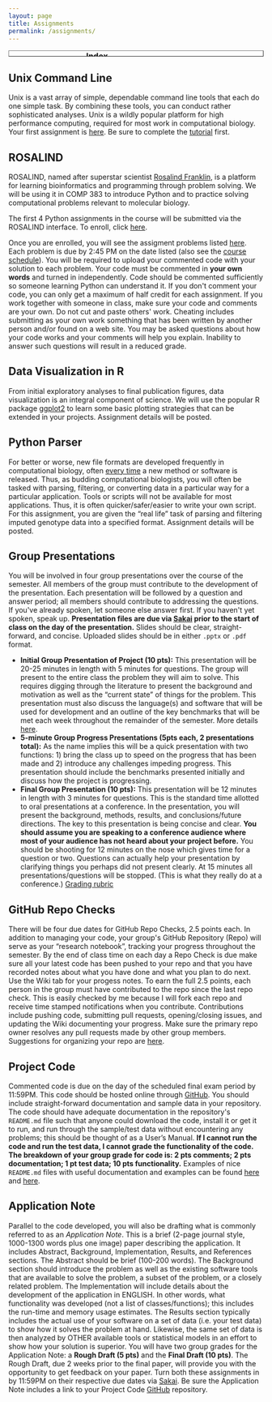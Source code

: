 ```yaml
---
layout: page
title: Assignments
permalink: /assignments/
---
```

<table style="width: px; height: 12px;" class="docutils" border="1">
  <caption><b>Index</b></caption> <colgroup><col width="50%"><col width="50%"></colgroup> <tbody valign="top">
  	<tr>
  	   <td><a class="reference external" href="#unix">Unix Command Line</a></td>
      <td><a class="reference internal" href="#rosalind">ROSALIND</a></td>
    </tr>
    <tr>
      <td><a class="reference internal" href="#ggplot">R Data Visualization</a></td>
      <td><a class="reference external" href="#parser">Python Parser</a></td>
    </tr>
    <tr>
      <td><a class="reference external" href="#present">Group Presentations</a></td>
      <td><a class="reference internal" href="#repos">GitHub Repo Checks</a></td>
    </tr>
    <tr>
	<td><a class="reference external" href="#code">Project Code</a></td>
      <td><a class="reference external" href="#note">Application Note</a></td>
    </tr>
  </tbody>
</table>

<span style="font-weight: bold;"><a name="unix"></a></span>

## Unix Command Line

Unix is a vast array of simple, dependable command line tools that each do one simple task. By combining these tools, you can conduct rather sophisticated analyses. Unix is a wildly popular platform for high performance computing, required for most work in computational biology. Your first assignment is [here](http://hwheeler01.github.io/CompBio/unix-exercises). Be sure to complete the [tutorial](https://docs.google.com/presentation/d/18O8grW1OR7SEjt5I0Lf21mH1oCqqVWN4h9KWw4XeHVM/edit?usp=sharing) first.

<span style="font-weight: bold;"><a name="rosalind"></a></span>

## ROSALIND

ROSALIND, named after superstar scientist <a href="https://en.wikipedia.org/wiki/Rosalind_Franklin">Rosalind Franklin</a>, is a platform for learning bioinformatics and programming through problem solving. We will be using it in COMP 383 to introduce Python and to practice solving computational problems relevant to molecular biology.

The first 4 Python assignments in the course will be submitted via the ROSALIND interface. To enroll, click
<a href="http://rosalind.info/classes/enroll/e15f5c6c00/">here</a>.

Once you are enrolled, you will see the assigment problems listed <a href="http://rosalind.info/classes/478/">here</a>. Each problem is due by 2:45 PM on the date listed (also see the <a href="http://hwheeler01.github.io/CompBio/syllabus/#schedule">course schedule</a>). You will be required to upload your commented code with your solution to each problem. Your code must be commented in **your own words** and turned in independently. Code should be commented sufficiently so someone learning Python can understand it. If you don't comment your code, you can only get a maximum of half credit for each assignment. If you work together with someone in class, make sure your code and comments are your own. Do not cut and paste others' work. Cheating includes submitting as your own work something that has been written by another person and/or found on a web site. You may be asked questions about how your code works and your comments will help you explain. Inability to answer such questions will result in a reduced grade.

<span style="font-weight: bold;"><a name="ggplot"></a></span>

## Data Visualization in R

From initial exploratory analyses to final publication figures, data visualization is an integral component of science. We will use the popular R package [ggplot2](http://ggplot2.tidyverse.org/) to learn some basic plotting strategies that can be extended in your projects. Assignment details will be posted.

<span style="font-weight: bold;"><a name="parser"></a></span>
## Python Parser

For better or worse, new file formats are developed frequently in computational biology, often <a href="https://www.biostars.org/p/55351/">every time</a> a new method or software is released. Thus, as budding computational biologists, you will often be tasked with parsing, filtering, or converting data in a particular way for a particular application. Tools or scripts will not be available for most applications. Thus, it is often quicker/safer/easier to write your own script. For this assignment, you are given the “real life” task of parsing and filtering imputed genotype data into a specified format. Assignment details will be posted. <!-- Details are <a href="http://hwheeler01.github.io/CompBio/vcf_parser_2017.html">here</a>. -->

<span style="font-weight: bold;"><a name="present"></a></span>

## Group Presentations

You will be involved in four group presentations over the course of the semester. All members of the group must contribute to the development of the presentation. Each presentation will be followed by a question and answer period; all members should contribute to addressing the questions. If you've already spoken, let someone else answer first. If you haven't yet spoken, speak up. **Presentation files are due via <a href="https://sakai.luc.edu/">Sakai</a> prior to the start of class on the day of the presentation.** Slides should be clear, straight-forward, and concise. Uploaded slides should be in either `.pptx` or `.pdf` format.
- **Initial Group Presentation of Project (10 pts):** This presentation will be 20-25 minutes in length with 5 minutes for questions. The group will present to the entire class the problem they will aim to solve. This requires digging through the literature to present the background and motivation as well as the “current state” of things for the problem. This presentation must also discuss the language(s) and software that will be used for development and an outline of the key benchmarks that will be met each week throughout the remainder of the semester. More details <a href="http://hwheeler01.github.io/CompBio/init_pres.html">here</a>.- **5-minute Group Progress Presentations (5pts each, 2 presentations total):** As the name implies this will be a quick presentation with two functions: 1) bring the class up to speed on the progress that has been made and 2) introduce any challenges impeding progress. This presentation should include the benchmarks presented initially and discuss how the project is progressing.- **Final Group Presentation (10 pts):** This presentation will be 12 minutes in length with 3 minutes for questions. This is the standard time allotted to oral presentations at a conference. In the presentation, you will present the background, methods, results, and conclusions/future directions. The key to this presentation is being concise and clear. **You should assume you are speaking to a conference audience where most of your audience has not heard about your project before.** You should be shooting for 12 minutes on the nose which gives time for a question or two. Questions can actually help your presentation by clarifying things you perhaps did not present clearly. At 15 minutes all presentations/questions will be stopped. (This is what they really do at a conference.) <a href="http://hwheeler01.github.io/CompBio/final_pres_rubric.html">Grading rubric</a>

<span style="font-weight: bold;"><a name="repos"></a></span>

## GitHub Repo Checks

There will be four due dates for GitHub Repo Checks, 2.5 points each. In addition to managing your code, your group's GitHub Repository (Repo) will serve as your “research notebook”, tracking your progress throughout the semester. By the end of class time on each day a Repo Check is due make sure all your latest code has been pushed to your repo and that you have recorded notes about what you have done and what you plan to do next. Use the Wiki tab for your progess notes. To earn the full 2.5 points, each person in the group must have contributed to the repo since the last repo check. This is easily checked by me because I will fork each repo and receive time stamped notifications when you contribute. Contributions include pushing code, submitting pull requests, opening/closing issues, and updating the Wiki documenting your progress. Make sure the primary repo owner resolves any pull requests made by other group members. Suggestions for organizing your repo are [here](http://hwheeler01.github.io/CompBio/github/#gitsuggest).

<span style="font-weight: bold;"><a name="code"></a></span>

## Project Code

Commented code is due on the day of the scheduled final exam period by 11:59PM. This code should be hosted online through <a href="https://github.com/">GitHub</a>. You should include straight-forward documentation and sample data in your repository. The code should have adequate documentation in the repository's `README.md` file such that anyone could download the code, install it or get it to run, and run through the sample/test data without encountering any problems; this should be thought of as a User’s Manual. **If I cannot run the code and run the test data, I cannot grade the functionality of the code. The breakdown of your group grade for code is: 2 pts comments; 2 pts documentation; 1 pt test data; 10 pts functionality.** Examples of nice `README.md` files with useful documentation and examples can be found <a href="https://github.com/ozarnowski/RNAseq">here</a> and <a href="https://github.com/fcocjin/ReddyMicroRNA">here</a>.

<span style="font-weight: bold;"><a name="note"></a></span>

## Application Note

Parallel to the code developed, you will also be drafting what is commonly referred to as an *Application Note*. This is a brief (2-page journal style, 1000-1300 words plus one image) paper describing the application. It includes Abstract, Background, Implementation, Results, and References sections. The Abstract should be brief (100-200 words). The Background section should introduce the problem as well as the existing software tools that are available to solve the problem, a subset of the problem, or a closely related problem. The Implementation will include details about the development of the application in ENGLISH. In other words, what functionality was developed (not a list of classes/functions); this includes the run-time and memory usage estimates. The Results section typically includes the actual use of your software on a set of data (i.e. your test data) to show how it solves the problem at hand. Likewise, the same set of data is then analyzed by OTHER available tools or statistical models in an effort to show how your solution is superior.You will have two group grades for the Application Note: a **Rough Draft (5 pts)** and the **Final Draft (10 pts)**. The Rough Draft, due 2 weeks prior to the final paper, will provide you with the opportunity to get feedback on your paper. Turn both these assignments in by 11:59PM on their respective due dates via <a href="https://sakai.luc.edu/">Sakai</a>. Be sure the Application Note includes a link to your Project Code <a href="https://github.com/">GitHub</a> repository.